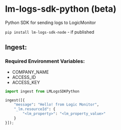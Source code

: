 # lm-logs-sdk-python (beta)
Python SDK for sending logs to LogicMonitor

`pip install lm-logs-sdk-node` - if published

## Ingest:

### Required Environment Variables: 
- COMPANY_NAME
- ACCESS_ID
- ACCESS_KEY

``` python
import ingest from LMLogsSDKPython

ingest([{
    "message": "Hello! from Logic Monitor",
    "_lm.resourceId": {
        "<lm_property>": "<lm_property_value>"
    }
}]);

```